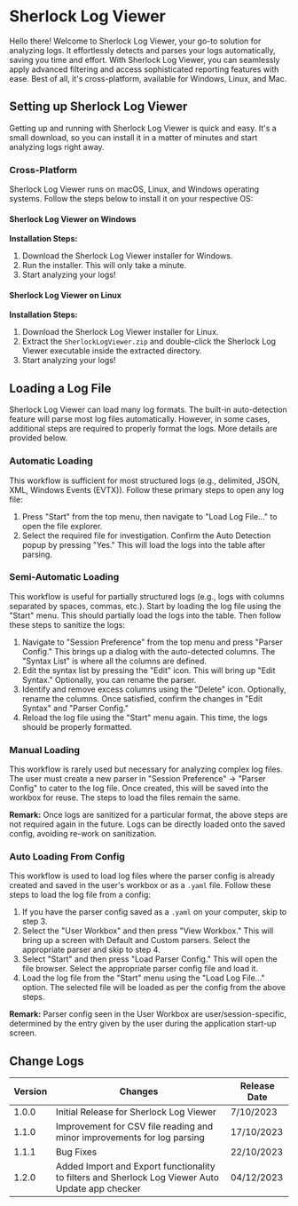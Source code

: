 # Sherlock Log Viewer

Hello there! Welcome to Sherlock Log Viewer, your go-to solution for analyzing logs. It effortlessly detects and parses your logs automatically, saving you time and effort. With Sherlock Log Viewer, you can seamlessly apply advanced filtering and access sophisticated reporting features with ease. Best of all, it's cross-platform, available for Windows, Linux, and Mac.

## Setting up Sherlock Log Viewer

Getting up and running with Sherlock Log Viewer is quick and easy. It's a small download, so you can install it in a matter of minutes and start analyzing logs right away.

### Cross-Platform

Sherlock Log Viewer runs on macOS, Linux, and Windows operating systems. Follow the steps below to install it on your respective OS:

#### Sherlock Log Viewer on Windows

**Installation Steps:**
1. Download the Sherlock Log Viewer installer for Windows.
2. Run the installer. This will only take a minute.
3. Start analyzing your logs!

#### Sherlock Log Viewer on Linux

**Installation Steps:**
1. Download the Sherlock Log Viewer installer for Linux.
2. Extract the `SherlockLogViewer.zip` and double-click the Sherlock Log Viewer executable inside the extracted directory.
3. Start analyzing your logs!

## Loading a Log File

Sherlock Log Viewer can load many log formats. The built-in auto-detection feature will parse most log files automatically. However, in some cases, additional steps are required to properly format the logs. More details are provided below.

### Automatic Loading

This workflow is sufficient for most structured logs (e.g., delimited, JSON, XML, Windows Events (EVTX)). Follow these primary steps to open any log file:

1. Press "Start" from the top menu, then navigate to "Load Log File..." to open the file explorer.
2. Select the required file for investigation. Confirm the Auto Detection popup by pressing "Yes." This will load the logs into the table after parsing.

### Semi-Automatic Loading

This workflow is useful for partially structured logs (e.g., logs with columns separated by spaces, commas, etc.). Start by loading the log file using the "Start" menu. This should partially load the logs into the table. Then follow these steps to sanitize the logs:

1. Navigate to "Session Preference" from the top menu and press "Parser Config." This brings up a dialog with the auto-detected columns. The "Syntax List" is where all the columns are defined.
2. Edit the syntax list by pressing the "Edit" icon. This will bring up "Edit Syntax." Optionally, you can rename the parser.
3. Identify and remove excess columns using the "Delete" icon. Optionally, rename the columns. Once satisfied, confirm the changes in "Edit Syntax" and "Parser Config."
4. Reload the log file using the "Start" menu again. This time, the logs should be properly formatted.

### Manual Loading

This workflow is rarely used but necessary for analyzing complex log files. The user must create a new parser in "Session Preference" -> "Parser Config" to cater to the log file. Once created, this will be saved into the workbox for reuse. The steps to load the files remain the same.

**Remark:** Once logs are sanitized for a particular format, the above steps are not required again in the future. Logs can be directly loaded onto the saved config, avoiding re-work on sanitization.

### Auto Loading From Config

This workflow is used to load log files where the parser config is already created and saved in the user's workbox or as a `.yaml` file. Follow these steps to load the log file from a config:

1. If you have the parser config saved as a `.yaml` on your computer, skip to step 3.
2. Select the "User Workbox" and then press "View Workbox." This will bring up a screen with Default and Custom parsers. Select the appropriate parser and skip to step 4.
3. Select "Start" and then press "Load Parser Config." This will open the file browser. Select the appropriate parser config file and load it.
4. Load the log file from the "Start" menu using the "Load Log File..." option. The selected file will be loaded as per the config from the above steps.

**Remark:** Parser config seen in the User Workbox are user/session-specific, determined by the entry given by the user during the application start-up screen.

## Change Logs

| Version | Changes                                                                                  | Release Date |
|---------|------------------------------------------------------------------------------------------|--------------|
| 1.0.0   | Initial Release for Sherlock Log Viewer                                                  | 7/10/2023    |
| 1.1.0   | Improvement for CSV file reading and minor improvements for log parsing                  | 17/10/2023   |
| 1.1.1   | Bug Fixes                                                                                | 22/10/2023   |
| 1.2.0   | Added Import and Export functionality to filters and Sherlock Log Viewer Auto Update app checker | 04/12/2023   |
